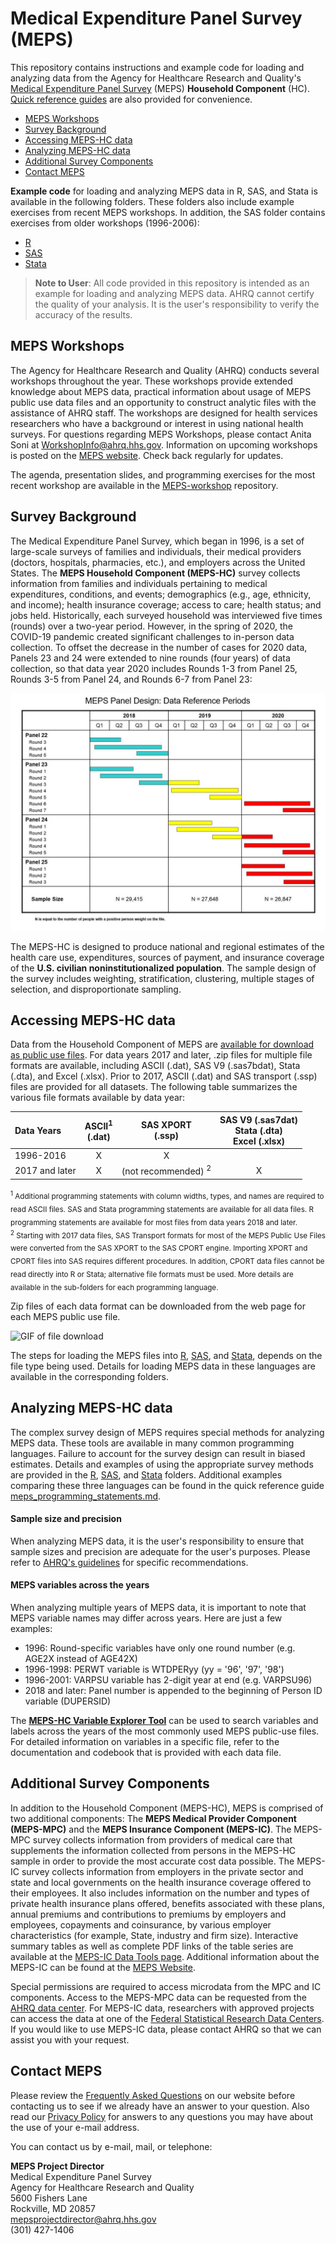 # Medical Expenditure Panel Survey (MEPS) <!-- omit in toc -->

This repository contains instructions and example code for loading and analyzing data from the Agency for Healthcare Research and Quality's [Medical Expenditure Panel Survey](https://meps.ahrq.gov/mepsweb/) (MEPS) <b>Household Component</b> (HC). [Quick reference guides](Quick_Reference_Guides) are also provided for convenience.

- [MEPS Workshops](#meps-workshops)
- [Survey Background](#survey-background)
- [Accessing MEPS-HC data](#accessing-meps-hc-data)
- [Analyzing MEPS-HC data](#analyzing-meps-hc-data)
- [Additional Survey Components](#additional-survey-components)
- [Contact MEPS](#contact-meps)

<b>Example code</b> for loading and analyzing MEPS data in R, SAS, and Stata is available in the following folders. These folders also include example exercises from recent MEPS workshops. In addition, the SAS folder contains exercises from older workshops (1996-2006):
 * [R](R) <br>
 * [SAS](SAS) <br>
 * [Stata](Stata) <br>

 > **Note to User**: All code provided in this repository is intended as an example for loading and analyzing MEPS data. AHRQ cannot certify the quality of your analysis. It is the user's responsibility to verify the accuracy of the results.

## MEPS Workshops

The Agency for Healthcare Research and Quality (AHRQ) conducts several workshops throughout the year. These workshops provide extended knowledge about MEPS data, practical information about usage of MEPS public use data files and an opportunity to construct analytic files with the assistance of AHRQ staff. The workshops are designed for health services researchers who have a background or interest in using national health surveys. For questions regarding MEPS Workshops, please contact Anita Soni at [WorkshopInfo@ahrq.hhs.gov](mailto:WorkshopInfo@ahrq.hhs.gov). Information on upcoming workshops is posted on the [MEPS website](https://meps.ahrq.gov/about_meps/workshops_events.jsp). Check back regularly for updates.

The agenda, presentation slides, and programming exercises for the most recent workshop are available in the [MEPS-workshop](https://github.com/HHS-AHRQ/MEPS-workshop) repository.


## Survey Background
The Medical Expenditure Panel Survey, which began in 1996, is a set of large-scale surveys of families and individuals, their medical providers (doctors, hospitals, pharmacies, etc.), and employers across the United States. The <b>MEPS Household Component (MEPS-HC)</b> survey collects information from families and individuals pertaining to medical expenditures, conditions, and events; demographics (e.g., age, ethnicity, and income); health insurance coverage; access to care; health status; and jobs held. Historically, each surveyed household was interviewed five times (rounds) over a two-year period. However, in the spring of 2020, the COVID-19 pandemic created significant challenges to in-person data collection. To offset the decrease in the number of cases for 2020 data, Panels 23 and 24 were extended to nine rounds (four years) of data collection, so that data year 2020 includes Rounds 1-3 from Panel 25, Rounds 3-5 from Panel 24, and Rounds 6-7 from Panel 23:

![MEPS over-lapping panel design](_images/panel_design.jpg)

The MEPS-HC is designed to produce national and regional estimates of the health care use, expenditures, sources of payment, and insurance coverage of the <b>U.S. civilian noninstitutionalized population</b>. The sample design of the survey includes weighting, stratification, clustering, multiple stages of selection, and disproportionate sampling.

## Accessing MEPS-HC data

Data from the Household Component of MEPS are [available for download as public use files](https://meps.ahrq.gov/mepsweb/data_stats/download_data_files.jsp). For data years 2017 and later, .zip files for multiple file formats are available, including ASCII (.dat), SAS V9 (.sas7bdat), Stata (.dta), and Excel (.xlsx). Prior to 2017, ASCII (.dat) and SAS transport (.ssp) files are provided for all datasets. The following table summarizes the various file formats available by data year:



|Data Years         |ASCII<sup>1</sup>  <br>(.dat) |SAS XPORT <br>(.ssp) |SAS V9 (.sas7dat) <br> Stata (.dta) <br> Excel (.xlsx) |
|:-----------------|:----:|:--------:|:--:|
|1996-2016         |X     |X         |    |
|2017 and later    |X     | (not recommended) <sup>2</sup>       |X   |

<sub><sup>1</sup> Additional programming statements with column widths, types, and names are required to read ASCII files. SAS and Stata programming statements are available for all data files. R programming statements are available for most files from data years 2018 and later.
<br><sup>2</sup> Starting with 2017 data files, SAS Transport formats for most of the MEPS Public Use Files were converted from the SAS XPORT to the SAS CPORT engine. Importing XPORT and CPORT files into SAS requires different procedures. In addition, CPORT data files cannot be read directly into R or Stata; alternative file formats must be used. More details are available in the sub-folders for each programming language.</sub>

Zip files of each data format can be downloaded from the web page for each MEPS public use file. 

![GIF of file download](_images/download-video.gif)

The steps for loading the MEPS files into [R](R), [SAS](SAS), and [Stata](Stata), depends on the file type being used. Details for loading MEPS data in these languages are available in the corresponding folders.


## Analyzing MEPS-HC data
The complex survey design of MEPS requires special methods for analyzing MEPS data. These tools are available in many common programming languages. Failure to account for the survey design can result in biased estimates. Details and examples of using the appropriate survey methods are provided in the [R](R), [SAS](SAS), and [Stata](Stata) folders. Additional examples comparing these three languages can be found in the quick reference guide [meps_programming_statements.md](Quick_Reference_Guides/meps_programming_statements.md).

#### Sample size and precision <!-- omit in toc -->

When analyzing MEPS data, it is the user's responsibility to ensure that sample sizes and precision are adequate for the user's purposes. Please refer to [AHRQ's guidelines](https://meps.ahrq.gov/survey_comp/precision_guidelines.shtml) for specific recommendations.

#### MEPS variables across the years <!-- omit in toc -->

When analyzing multiple years of MEPS data, it is important to note that MEPS variable names may differ across years. Here are just a few examples:

* 1996: Round-specific variables have only one round number (e.g. AGE2X instead of AGE42X)
* 1996-1998: PERWT variable is WTDPERyy (yy = '96', '97', '98')
* 1996-2001: VARPSU variable has 2-digit year at end (e.g. VARPSU96)
* 2018 and later: Panel number is appended to the beginning of Person ID variable (DUPERSID)

The <b>[MEPS-HC Variable Explorer Tool](https://datatools.ahrq.gov/meps-hc#varExp)</b> can be used to search variables and labels across the years of the most commonly used MEPS public-use files. For detailed information on variables in a specific file, refer to the documentation and codebook that is provided with each data file.


## Additional Survey Components

In addition to the Household Component (MEPS-HC), MEPS is comprised of two additional components: The <b>MEPS Medical Provider Component (MEPS-MPC)</b> and the <b>MEPS Insurance Component (MEPS-IC)</b>. The MEPS-MPC survey collects information from providers of medical care that supplements the information collected from persons in the MEPS-HC sample in order to provide the most accurate cost data possible. The MEPS-IC survey collects information from employers in the private sector and state and local governments on the health insurance coverage offered to their employees. It also includes information on the number and types of private health insurance plans offered, benefits associated with these plans, annual premiums and contributions to premiums by employers and employees, copayments and coinsurance, by various employer characteristics (for example, State, industry and firm size). Interactive summary tables as well as complete PDF links of the table series are available at the  [MEPS-IC Data Tools page](https://datatools.ahrq.gov/meps-ic). Additional information about the MEPS-IC can be found at the [MEPS Website](https://meps.ahrq.gov/mepsweb/survey_comp/Insurance.jsp).

Special permissions are required to access microdata from the MPC and IC components. Access to the MEPS-MPC data can be requested from the [AHRQ data center](https://meps.ahrq.gov/mepsweb/data_stats/onsite_datacenter.jsp). For MEPS-IC data, researchers with approved projects can access the data at one of the [Federal Statistical Research Data Centers](https://www.census.gov/content/census/en/about/adrm/fsrdc/locations.html). If you would like to use MEPS-IC data, please contact AHRQ so that we can assist you with your request.

## Contact MEPS

Please review the [Frequently Asked Questions](https://meps.ahrq.gov/mepsweb/about_meps/faq_results.jsp?ChooseTopic=All+Categories&keyword=&Submit2=Search) on our website before contacting us to see if we already have an answer to your question. Also read our [Privacy Policy](https://meps.ahrq.gov/mepsweb/privacy_policy.jsp) for answers to any questions you may have about the use of your e-mail address.

You can contact us by e-mail, mail, or telephone:

<b>MEPS Project Director</b><br>
Medical Expenditure Panel Survey<br>
Agency for Healthcare Research and Quality<br>
5600 Fishers Lane<br>
Rockville, MD 20857<br>
[mepsprojectdirector@ahrq.hhs.gov](mailto:mepsprojectdirector@ahrq.hhs.gov)<br>
(301) 427-1406<br>
